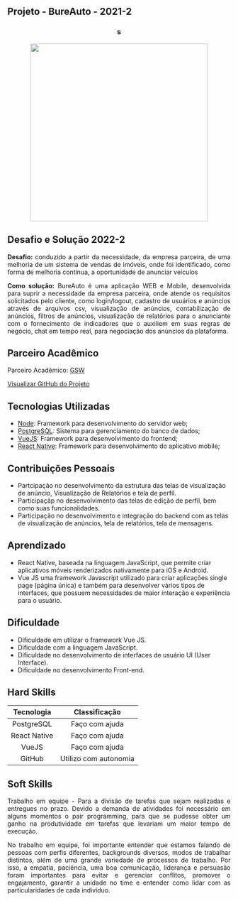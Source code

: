 ## Projeto - BureAuto - 2021-2

<div align=center>
 <h3>s</h3>
  <img src="https://github.com/drosan19/Portfolio/assets/130381620/8e530ae4-d429-4ba0-8692-c4ece5d441c8" width=400 alt="" />
 </div>

## Desafio e Solução 2022-2
<div style="text-align: justify;">

<b>Desafio:</b> conduzido a partir da necessidade, da empresa parceira, de uma melhoria de um sistema de vendas de imóveis, onde foi identificado, como forma de melhoria contínua, a oportunidade de anunciar veículos

<b>Como solução:</b> BureAuto é uma aplicação WEB e Mobile, desenvolvida para suprir a necessidade da empresa parceira, onde atende os requisitos solicitados pelo cliente, como login/logout, cadastro de usuários e anúncios através de arquivos csv, visualização de anúncios, contabilização de anúncios, filtros de anúncios, visualização de relatórios para o anunciante com o fornecimento de indicadores que o auxiliem em suas regras de negócio, chat em tempo real, para negociação dos anúncios da plataforma.

</div>


  

## Parceiro Acadêmico

Parceiro Acadêmico: [GSW](http://www.gsw.com.br/)

[Visualizar GitHub do Projeto]()

## Tecnologias Utilizadas

- [Node](https://nodejs.org/): Framework para desenvolvimento do servidor web;
- [PostgreSQL](https://www.postgresql.org/): Sistema para gerenciamento do banco de dados;
- [VueJS](https://vuejs.org/): Framework para desenvolvimento do frontend;
- [React Native](https://reactnative.dev/): Framework para desenvolvimento do aplicativo mobile;


## Contribuições Pessoais

-  Partcipação no desenvolvimento da estrutura das telas de visualização de anúncio, Visualização de Relatórios e tela de perfil.
- Participaçãp no desenvolvimento das telas de edição de perfil, bem como suas funcionalidades.
- Participação no desenvolvimento e integração do backend com as telas de visualização de anúncios, tela de relatórios, tela de mensagens.

## Aprendizado
- React Native, baseada na linguagem JavaScript, que permite criar aplicativos móveis renderizados nativamente para iOS e Android. 
- Vue JS uma framework Javascript utilizado para criar aplicações single page (página única) e também para desenvolver vários tipos de interfaces, que possuem necessidades de maior interação e experiência para o usuário.

## Dificuldade
- Dificuldade em utilizar o framework Vue JS.
- Dificuldade com a linguagem JavaScript.
- Dificuldade no desenvolvimento de interfaces de usuário UI (User Interface).
- Dificuldade no desenvolvimento Front-end. 

## Hard Skills

| Tecnologia  |   Classificação   |
| :---------: | :---------------: |
| PostgreSQL  |  Faço com ajuda   |
| React Native|  Faço com ajuda   |
|    VueJS    |  Faço com ajuda   |
|   GitHub    | Utilizo com autonomia |

## Soft Skills
<div style="text-align: justify;">

Trabalho em equipe - Para a divisão de tarefas que sejam realizadas e entregues no prazo.
Devido a demanda de atividades foi necessário em alguns momentos o pair programming, para que se pudesse obter um ganho na produtividade em tarefas que levariam um maior tempo de execução.

No trabalho em equipe, foi importante entender que estamos falando de pessoas com perfis diferentes, backgrounds diversos, modos de trabalhar distintos, além de uma grande variedade de processos de trabalho.
Por isso, a empatia, paciência, uma boa comunicação, liderança e persuasão foram importantes para evitar e gerenciar conflitos, promover o engajamento, garantir a unidade no time e entender como lidar com as particularidades de cada indivíduo.

</div>




